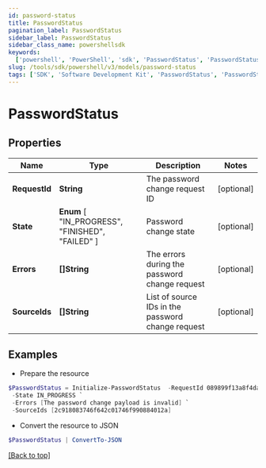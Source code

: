 ```yaml
---
id: password-status
title: PasswordStatus
pagination_label: PasswordStatus
sidebar_label: PasswordStatus
sidebar_class_name: powershellsdk
keywords:
  ['powershell', 'PowerShell', 'sdk', 'PasswordStatus', 'PasswordStatus']
slug: /tools/sdk/powershell/v3/models/password-status
tags: ['SDK', 'Software Development Kit', 'PasswordStatus', 'PasswordStatus']
---
```


# PasswordStatus

## Properties

| Name | Type | Description | Notes |
| --- | --- | --- | --- |
| **RequestId** | **String** | The password change request ID | [optional] |
| **State** | **Enum** [ "IN_PROGRESS", "FINISHED", "FAILED" ] | Password change state | [optional] |
| **Errors** | **[]String** | The errors during the password change request | [optional] |
| **SourceIds** | **[]String** | List of source IDs in the password change request | [optional] |

## Examples

- Prepare the resource

```powershell
$PasswordStatus = Initialize-PasswordStatus  -RequestId 089899f13a8f4da7824996191587bab9 `
 -State IN_PROGRESS `
 -Errors [The password change payload is invalid] `
 -SourceIds [2c918083746f642c01746f990884012a]
```

- Convert the resource to JSON

```powershell
$PasswordStatus | ConvertTo-JSON
```

[[Back to top]](#)
